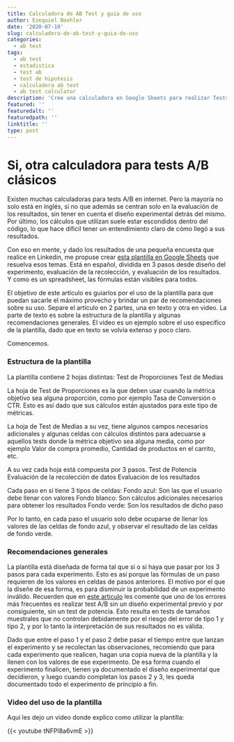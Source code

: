 ```yaml
---
title: Calculadora de AB Test y guia de uso
author: Ezequiel Boehler
date: '2020-07-19'
slug: calculadora-de-ab-test-y-guia-de-uso
categories:
  - ab test
tags:
  - ab test
  - estadistica
  - test ab
  - test de hipotesis
  - calculadora ab test
  - ab test calculator
description: 'Cree una calculadora en Google Sheets para realizar Tests AB de tamaño de muestra fijo, desde su diseño hasta su evaluación de resultados. En esta nota pueden obtener el link a la misma y un video de como usarla.'
featured: ''
featuredalt: ''
featuredpath: ''
linktitle: ''
type: post
---
```


# Si, otra calculadora para tests A/B clásicos

Existen muchas calculadoras para tests A/B en internet. Pero la mayoría no solo está en inglés, si no que además se centran solo en la evaluación de los resultados, sin tener en cuenta el diseño experimental detrás del mismo. Por último, los cálculos que utilizan suele estar escondidos dentro del código, lo que hace difícil tener un entendimiento claro de cómo llegó a sus resultados. 

Con eso en mente, y dado los resultados de una pequeña encuesta que realice en Linkedin, me propuse crear [esta plantilla en Google Sheets](https://docs.google.com/spreadsheets/d/1OqSqwUqPoiBnm6kDI7OTCyttLp5EP3ZW8IIvRJW__lg/edit?usp=sharing "Plantilla Test AB") que resuelva esos temas. Está en español, dividida en 3 pasos desde diseño del experimento, evaluación de la recolección, y evaluación de los resultados. Y como es un spreadsheet, las fórmulas están visibles para todos.

El objetivo de este artículo es guiarlos por el uso de la plantilla para que puedan sacarle el máximo provecho y brindar un par de recomendaciones sobre su uso. Separe el artículo en 2 partes, una en texto y otra en video. La parte de texto es sobre la estructura de la plantilla y algunas recomendaciones generales. El video es un ejemplo sobre el uso específico de la plantilla, dado que en texto se volvía extenso y poco claro. 

Comencemos. 

### Estructura de la plantilla

La plantilla contiene 2 hojas distintas:
Test de Proporciones
Test de Medias

La hoja de Test de Proporciones es la que deben usar cuando la métrica objetivo sea alguna proporción, como por ejemplo Tasa de Conversión o CTR. Esto es así dado que sus cálculos están ajustados para este tipo de métricas.

La hoja de Test de Medias a su vez, tiene algunos campos necesarios adicionales y algunas celdas con cálculos distintos para adecuarse a aquellos tests donde la métrica objetivo sea alguna media, como por ejemplo Valor de compra promedio, Cantidad de productos en el carrito, etc. 

A su vez cada hoja está compuesta por 3 pasos.
Test de Potencia
Evaluación de la recolección de datos
Evaluación de los resultados

Cada paso en sí tiene 3 tipos de celdas: 
Fondo azul: Son las que el usuario debe llenar con valores
Fondo blanco: Son cálculos adicionales necesarios para obtener los resultados
Fondo verde: Son los resultados de dicho paso

Por lo tanto, en cada paso el usuario solo debe ocuparse de llenar los valores de las celdas de fondo azul, y observar el resultado de las celdas de fondo verde. 

### Recomendaciones generales

La plantilla está diseñada de forma tal que si o si haya que pasar por los 3 pasos para cada experimento. Esto es así porque las fórmulas de un paso requieren de los valores en celdas de pasos anteriores. El motivo por el que la diseñe de esa forma, es para disminuir la probabilidad de un experimento inválido. Recuerden que en [este articulo](https://eboehler.com/blog/errores-frequentes-en-tests-ab-clasicos/ "Errores frecuentes en Test AB") les comente que uno de los errores más frecuentes es realizar test A/B sin un diseño experimental previo y por consiguiente, sin un test de potencia. Esto resulta en tests de tamaños muestrales que no controlan debidamente por el riesgo del error de tipo 1 y tipo 2, y por lo tanto la interpretación de sus resultados no es válida.

Dado que entre el paso 1 y el paso 2 debe pasar el tiempo entre que lanzan el experimento y se recolectan las observaciones, recomiendo que para cada experimento que realicen, hagan una copia nueva de la plantilla y la llenen con los valores de ese experimento.  De esa forma cuando el experimento finalicen, tienen ya documentado el diseño experimental que decidieron, y luego cuando completan los pasos 2 y 3, les queda documentado todo el experimento de principio a fin. 

### Video del uso de la plantilla

Aquí les dejo un video donde explico como utilizar la plantilla:

{{< youtube tNFPl8a6vmE >}}



